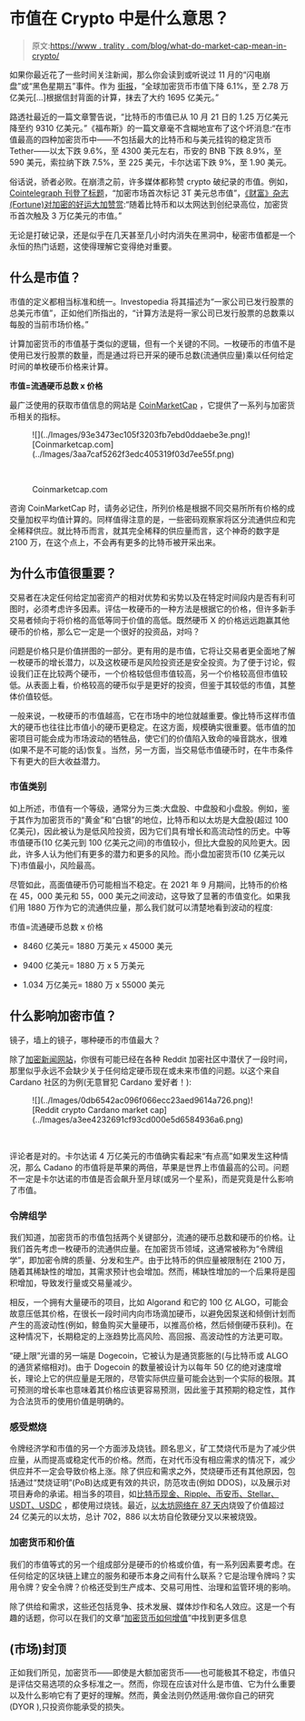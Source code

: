 # 市值在 Crypto 中是什么意思？

> 原文:[https://www . trality . com/blog/what-do-market-cap-mean-in-crypto/](https://www.trality.com/blog/what-does-market-cap-mean-in-crypto/)

如果你最近花了一些时间关注新闻，那么你会读到或听说过 11 月的“闪电崩盘”或“黑色星期五”事件。作为 [街报](https://www.thestreet.com/investing/cryptocurrency/crypto-flash-crash-wipes-out-billions-in-the-market)，“全球加密货币市值下降 6.1%，至 2.78 万亿美元[...]根据信封背面的计算，抹去了大约 1695 亿美元。”

路透社最近的一篇文章警告说，“比特币的市值已从 10 月 21 日的 1.25 万亿美元降至约 9310 亿美元。”《福布斯》的一篇文章毫不含糊地宣布了这个坏消息:“在市值最高的四种加密货币中——不包括最大的比特币和与美元挂钩的稳定货币 Tether——以太下跌 9.6%，至 4300 美元左右，币安的 BNB 下跌 8.9%，至 590 美元，索拉纳下跌 7.5%，至 225 美元，卡尔达诺下跌 9%，至 1.90 美元。

俗话说，骄者必败。在崩溃之前，许多媒体都称赞 crypto 破纪录的市值。例如， [Cointelegraph 刊登了标题](https://cointelegraph.com/news/crypto-markets-tag-3t-combined-market-cap-for-first-time)，“加密市场首次标记 3T 美元总市值”，[《财富》杂志(Fortune)对加密的好运大加赞赏](https://fortune.com/2021/11/09/cryptocurrency-market-cap-3-trillion-bitcion-ether-shiba-inu/):“随着比特币和以太网达到创纪录高位，加密货币首次触及 3 万亿美元的市值。”

无论是打破记录，还是似乎在几天甚至几小时内消失在黑洞中，秘密市值都是一个永恒的热门话题，这使得理解它变得绝对重要。

## 什么是市值？

市值的定义都相当标准和统一。Investopedia 将其描述为“一家公司已发行股票的总美元市值”，正如他们所指出的，“计算方法是将一家公司已发行股票的总数乘以每股的当前市场价格。”

计算加密货币的市值基于类似的逻辑，但有一个关键的不同。一枚硬币的市值不是使用已发行股票的数量，而是通过将已开采的硬币总数(流通供应量)乘以任何给定时间的单枚硬币价格来计算。

**市值=流通硬币总数 x 价格**

最广泛使用的获取市值信息的网站是 [CoinMarketCap](https://coinmarketcap.com/) ，它提供了一系列与加密货币相关的指标。

<figure class="kg-card kg-image-card kg-card-hascaption">![](../Images/93e3473ec105f3203fb7ebd0ddaebe3e.png)<picture><source type="image/webp" data-srcset="/static/eac6c792921dc9ef4de83585a25f7635/045c0/6f9c71aae2191000126c2df6c5fc2696.webp 456w,/static/eac6c792921dc9ef4de83585a25f7635/b6ac7/6f9c71aae2191000126c2df6c5fc2696.webp 913w,/static/eac6c792921dc9ef4de83585a25f7635/30ff6/6f9c71aae2191000126c2df6c5fc2696.webp 1825w" sizes="(min-width: 1825px) 1825px, 100vw">![Coinmarketcap.com](../Images/3aa7caf5262f3edc405319f03d7ee55f.png)</picture>

<noscript><picture><source type="image/webp" srcset="/static/eac6c792921dc9ef4de83585a25f7635/045c0/6f9c71aae2191000126c2df6c5fc2696.webp 456w,/static/eac6c792921dc9ef4de83585a25f7635/b6ac7/6f9c71aae2191000126c2df6c5fc2696.webp 913w,/static/eac6c792921dc9ef4de83585a25f7635/30ff6/6f9c71aae2191000126c2df6c5fc2696.webp 1825w" sizes="(min-width: 1825px) 1825px, 100vw"/><img data-gatsby-image-ssr="" data-main-image="" style="opacity:0" sizes="(min-width: 1825px) 1825px, 100vw" decoding="async" loading="lazy" src="../Images/3aa7caf5262f3edc405319f03d7ee55f.png" srcset="/static/eac6c792921dc9ef4de83585a25f7635/3fe08/6f9c71aae2191000126c2df6c5fc2696.jpg 456w,/static/eac6c792921dc9ef4de83585a25f7635/95a51/6f9c71aae2191000126c2df6c5fc2696.jpg 913w,/static/eac6c792921dc9ef4de83585a25f7635/16576/6f9c71aae2191000126c2df6c5fc2696.jpg 1825w" alt="Coinmarketcap.com" data-original-src="https://www.trality.com/static/eac6c792921dc9ef4de83585a25f7635/16576/6f9c71aae2191000126c2df6c5fc2696.jpg"/></picture></noscript>

<figcaption>Coinmarketcap.com</figcaption>

</figure>

咨询 CoinMarketCap 时，请务必记住，所列价格是根据不同交易所所有价格的成交量加权平均值计算的。同样值得注意的是，一些密码观察家将区分流通供应和完全稀释供应。就比特币而言，就其完全稀释的供应量而言，这个神奇的数字是 2100 万，在这个点上，不会再有更多的比特币被开采出来。

## 为什么市值很重要？

交易者在决定任何给定加密资产的相对优势和劣势以及在特定时间段内是否有利可图时，必须考虑许多因素。评估一枚硬币的一种方法是根据它的价格，但许多新手交易者倾向于将价格的高低等同于价值的高低。既然硬币 X 的价格远远跑赢其他硬币的价格，那么它一定是一个很好的投资品，对吗？

问题是价格只是价值拼图的一部分。更有用的是市值，它将让交易者更全面地了解一枚硬币的增长潜力，以及这枚硬币是风险投资还是安全投资。为了便于讨论，假设我们正在比较两个硬币，一个价格较低但市值较高，另一个价格较高但市值较低。从表面上看，价格较高的硬币似乎是更好的投资，但鉴于其较低的市值，其整体价值较低。

一般来说，一枚硬币的市值越高，它在市场中的地位就越重要。像比特币这样市值大的硬币也往往比市值小的硬币更稳定。在这方面，规模确实很重要。低市值的加密项目可能会成为市场波动的牺牲品，使它们的价值陷入致命的噪音跳水，很难(如果不是不可能的话)恢复。当然，另一方面，当交易低市值硬币时，在牛市条件下有更大的巨大收益潜力。

### 市值类别

如上所述，市值有一个等级，通常分为三类:大盘股、中盘股和小盘股。例如，鉴于其作为加密货币的“黄金”和“白银”的地位，比特币和以太坊是大盘股(超过 100 亿美元)，因此被认为是低风险投资，因为它们具有增长和高流动性的历史。中等市值硬币(10 亿美元到 100 亿美元之间)的市值较小，但比大盘股的风险更大。因此，许多人认为他们有更多的潜力和更多的风险。而小盘加密货币(10 亿美元以下)市值最小，风险最高。

尽管如此，高面值硬币仍可能相当不稳定。在 2021 年 9 月期间，比特币的价格在 45，000 美元和 55，000 美元之间波动，这导致了显著的市值变化。如果我们用 1880 万作为它的流通供应量，那么我们就可以清楚地看到波动的程度:

市值=流通硬币总数 x 价格

*   8460 亿美元= 1880 万美元 x 45000 美元

*   9400 亿美元= 1880 万 x 5 万美元

*   1.034 万亿美元= 1880 万 x 55000 美元

## 什么影响加密市值？

镜子，墙上的镜子，哪种硬币的市值最大？

除了[加密新闻网站](/blog/best-crypto-news-websites)，你很有可能已经在各种 Reddit 加密社区中潜伏了一段时间，那里似乎永远不会缺少关于任何给定硬币现在或未来市值的问题。以这个来自 Cardano 社区的为例(无意冒犯 Cardano 爱好者！):

<figure class="kg-card kg-image-card">![](../Images/0db6542ac096f066ecc23aed9614a726.png)<picture><source type="image/webp" data-srcset="/static/369ffd902bbc31fcba2e878faccb325d/fb3ff/bLPMHcEFB2uUjBoPeBeKkgFSKOG6DFOQ7ws0CNzzeLJhLBOste38qgVIWmeiF1y2_znUCs3L1V14Lj2BeP0MNbLzev8vH5Qg-Iywx6PTL378cy0FyWvmpNuDRG0l5wYclD8pZ-Rl.webp 233w,/static/369ffd902bbc31fcba2e878faccb325d/637ee/bLPMHcEFB2uUjBoPeBeKkgFSKOG6DFOQ7ws0CNzzeLJhLBOste38qgVIWmeiF1y2_znUCs3L1V14Lj2BeP0MNbLzev8vH5Qg-Iywx6PTL378cy0FyWvmpNuDRG0l5wYclD8pZ-Rl.webp 467w,/static/369ffd902bbc31fcba2e878faccb325d/4a9f2/bLPMHcEFB2uUjBoPeBeKkgFSKOG6DFOQ7ws0CNzzeLJhLBOste38qgVIWmeiF1y2_znUCs3L1V14Lj2BeP0MNbLzev8vH5Qg-Iywx6PTL378cy0FyWvmpNuDRG0l5wYclD8pZ-Rl.webp 933w" sizes="(min-width: 933px) 933px, 100vw">![Reddit crypto Cardano market cap](../Images/a3ee4232691cf93cd000e5d6584936a6.png)</picture>

<noscript><picture><source type="image/webp" srcset="/static/369ffd902bbc31fcba2e878faccb325d/fb3ff/bLPMHcEFB2uUjBoPeBeKkgFSKOG6DFOQ7ws0CNzzeLJhLBOste38qgVIWmeiF1y2_znUCs3L1V14Lj2BeP0MNbLzev8vH5Qg-Iywx6PTL378cy0FyWvmpNuDRG0l5wYclD8pZ-Rl.webp 233w,/static/369ffd902bbc31fcba2e878faccb325d/637ee/bLPMHcEFB2uUjBoPeBeKkgFSKOG6DFOQ7ws0CNzzeLJhLBOste38qgVIWmeiF1y2_znUCs3L1V14Lj2BeP0MNbLzev8vH5Qg-Iywx6PTL378cy0FyWvmpNuDRG0l5wYclD8pZ-Rl.webp 467w,/static/369ffd902bbc31fcba2e878faccb325d/4a9f2/bLPMHcEFB2uUjBoPeBeKkgFSKOG6DFOQ7ws0CNzzeLJhLBOste38qgVIWmeiF1y2_znUCs3L1V14Lj2BeP0MNbLzev8vH5Qg-Iywx6PTL378cy0FyWvmpNuDRG0l5wYclD8pZ-Rl.webp 933w" sizes="(min-width: 933px) 933px, 100vw"/><img data-gatsby-image-ssr="" data-main-image="" style="opacity:0" sizes="(min-width: 933px) 933px, 100vw" decoding="async" loading="lazy" src="../Images/a3ee4232691cf93cd000e5d6584936a6.png" srcset="/static/369ffd902bbc31fcba2e878faccb325d/85ae1/bLPMHcEFB2uUjBoPeBeKkgFSKOG6DFOQ7ws0CNzzeLJhLBOste38qgVIWmeiF1y2_znUCs3L1V14Lj2BeP0MNbLzev8vH5Qg-Iywx6PTL378cy0FyWvmpNuDRG0l5wYclD8pZ-Rl.png 233w,/static/369ffd902bbc31fcba2e878faccb325d/fabc4/bLPMHcEFB2uUjBoPeBeKkgFSKOG6DFOQ7ws0CNzzeLJhLBOste38qgVIWmeiF1y2_znUCs3L1V14Lj2BeP0MNbLzev8vH5Qg-Iywx6PTL378cy0FyWvmpNuDRG0l5wYclD8pZ-Rl.png 467w,/static/369ffd902bbc31fcba2e878faccb325d/0c4f7/bLPMHcEFB2uUjBoPeBeKkgFSKOG6DFOQ7ws0CNzzeLJhLBOste38qgVIWmeiF1y2_znUCs3L1V14Lj2BeP0MNbLzev8vH5Qg-Iywx6PTL378cy0FyWvmpNuDRG0l5wYclD8pZ-Rl.png 933w" alt="Reddit crypto Cardano market cap" data-original-src="https://www.trality.com/static/369ffd902bbc31fcba2e878faccb325d/0c4f7/bLPMHcEFB2uUjBoPeBeKkgFSKOG6DFOQ7ws0CNzzeLJhLBOste38qgVIWmeiF1y2_znUCs3L1V14Lj2BeP0MNbLzev8vH5Qg-Iywx6PTL378cy0FyWvmpNuDRG0l5wYclD8pZ-Rl.png"/></picture></noscript>

</figure>

评论者是对的。卡尔达诺 4 万亿美元的市值确实看起来“有点高”如果发生这种情况，那么 Cadano 的市值将是苹果的两倍，苹果是世界上市值最高的公司。问题不一定是卡尔达诺的市值是否会飙升至月球(或另一个星系)，而是究竟是什么影响了市值。

### 令牌组学

我们知道，加密货币的市值包括两个关键部分，流通的硬币总数和硬币的价格。让我们首先考虑一枚硬币的流通供应量。在加密货币领域，这通常被称为“令牌组学”，即加密令牌的质量、分发和生产。由于比特币的供应量被限制在 2100 万，随着其稀缺性的增加，其需求预计也会增加。然而，稀缺性增加的一个后果将是囤积增加，导致发行量或交易量减少。

相反，一个拥有大量硬币的项目，比如 Algorand 和它的 100 亿 ALGO，可能会故意压低其价格，在很长一段时间内向市场滴加硬币，以避免因泵送和倾倒计划而产生的高波动性(例如，鲸鱼购买大量硬币，以推高价格，然后倾倒硬币获利)。在这种情况下，长期稳定的上涨趋势比高风险、高回报、高波动性的方法更可取。

“硬上限”光谱的另一端是 Dogecoin，它被认为是通货膨胀的(与比特币或 ALGO 的通货紧缩相对)。由于 Dogecoin 的数量被设计为以每年 50 亿的绝对速度增长，理论上它的供应量是无限的，尽管实际供应量可能会达到一个实际的极限。其可预测的增长率也意味着其价格应该更容易预测，因此鉴于其预期的稳定性，其作为合法货币的使用价值是明确的。

### 感受燃烧

令牌经济学和市值的另一个方面涉及烧钱。顾名思义，矿工焚烧代币是为了减少供应量，从而提高或稳定代币的价格。然而，在对代币没有相应需求的情况下，减少供应并不一定会导致价格上涨。除了供应和需求之外，焚烧硬币还有其他原因，包括通过“焚烧证明”(PoB)达成更有效的共识，防范攻击(例如 DDOS)，以及展示对项目寿命的承诺。相当多的项目，如[比特币现金、Ripple、币安币、Stellar、USDT、USDC](https://www.oobit.com/blog/what-is-coin-burning/) ，都使用过烧钱。最近，[以太坊网络在 87 天内](https://news.bitcoin.com/ether-inferno-ethereum-network-burned-over-2-4-billion-worth-of-eth-in-87-days/)烧毁了价值超过 24 亿美元的以太坊，总计 702，886 以太坊自伦敦硬分叉以来被烧毁。

### 加密货币和价值

我们的市值等式的另一个组成部分是硬币的价格或价值，有一系列因素要考虑。在任何给定的区块链上建立的服务和硬币本身之间有什么联系？它是治理令牌吗？实用令牌？安全令牌？价格还受到生产成本、交易可用性、治理和监管环境的影响。

除了供给和需求，这些还包括竞争、技术发展、媒体炒作和名人效应。这是一个有趣的话题，你可以在我们的文章“[加密货币如何增值](/blog/how-does-cryptocurrency-gain-value)”中找到更多信息

## (市场)封顶

正如我们所见，加密货币——即使是大额加密货币——也可能极其不稳定，市值只是评估交易选项的众多标准之一。然而，你现在应该对什么是市值、它为什么重要以及什么影响它有了更好的理解。然而，黄金法则仍然适用:做你自己的研究(DYOR ),只投资你能承受的损失。
